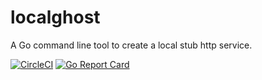 # localghost

A Go command line tool to create a local stub http service.

[![CircleCI](https://circleci.com/gh/caalberts/localghost/tree/master.svg?style=svg)](https://circleci.com/gh/caalberts/localghost/tree/master)
[![Go Report Card](https://goreportcard.com/badge/github.com/caalberts/localghost)](https://goreportcard.com/report/github.com/caalberts/localghost)

